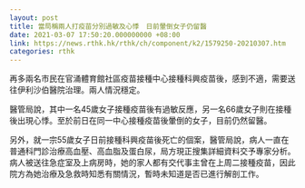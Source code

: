 ```yaml
---
layout: post
title: 當局稱兩人打疫苗分別過敏及心悸　日前暈倒女子仍留醫
date: 2021-03-07 17:50:20.000000000 +08:00
link: https://news.rthk.hk/rthk/ch/component/k2/1579250-20210307.htm
categories: rthk
---
```


再多兩名市民在官涌體育館社區疫苗接種中心接種科興疫苗後，感到不適，需要送往伊利沙伯醫院治理。兩人情況穩定。

醫管局說，其中一名45歲女子接種疫苗後有過敏反應，另一名66歲女子則在接種後出現心悸。至於前日在同一中心接種疫苗後暈倒的女子，目前仍然留醫。

另外，就一宗55歲女子日前接種科興疫苗後死亡的個案，醫管局說，病人一直在普通科門診治療高血壓、高血脂及蛋白尿，局方現正搜集詳細資料交予專家分析。病人被送往急症室及上病房時，她的家人都有交代事主曾在上周二接種疫苗，因此院方為她治療及急救時知悉有關情況，暫時未知道是否已進行解剖工作。

